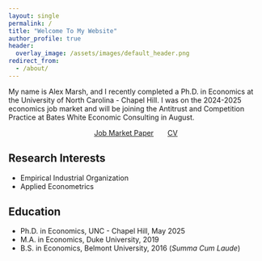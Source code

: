 ```yaml
---
layout: single
permalink: /
title: "Welcome To My Website"
author_profile: true
header:
  overlay_image: /assets/images/default_header.png
redirect_from:
  - /about/
---
```


My name is Alex Marsh, and I recently completed a Ph.D. in Economics at the University of North Carolina - Chapel Hill. I was on the 2024-2025 economics job market and will be joining the Antitrust and Competition Practice at Bates White Economic Consulting in August.

<center> <a href="/jmp/" class="btn btn--primary-secondary btn--large">Job Market Paper</a> &nbsp; &nbsp; &nbsp; <a href="/cv/" class="btn btn--primary-secondary btn--large">CV</a></center>

## Research Interests
- Empirical Industrial Organization
- Applied Econometrics

## Education
- Ph.D. in Economics, UNC - Chapel Hill, May 2025
- M.A. in Economics, Duke University, 2019
- B.S. in Economics, Belmont University, 2016 (*Summa Cum Laude*)